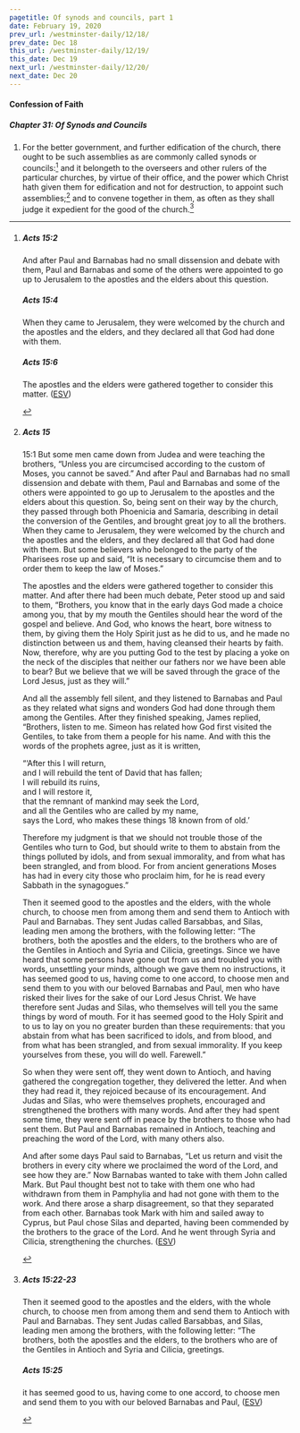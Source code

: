 ```yaml
---
pagetitle: Of synods and councils, part 1
date: February 19, 2020
prev_url: /westminster-daily/12/18/
prev_date: Dec 18
this_url: /westminster-daily/12/19/
this_date: Dec 19
next_url: /westminster-daily/12/20/
next_date: Dec 20
---
```


#### Confession of Faith

##### Chapter 31: Of Synods and Councils

1. For the better government, and further edification of the church, there ought to be such assemblies as are commonly called synods or councils:[^fnref:wcf1] and it belongeth to the overseers and other rulers of the particular churches, by virtue of their office, and the power which Christ hath given them for edification and not for destruction, to appoint such assemblies;[^fnref:wcf2] and to convene together in them, as often as they shall judge it expedient for the good of the church.[^fnref:wcf3]

[^fnref:wcf1]: <div class="esv"><h5>Acts 15:2</h5> <div class="esv-text"><p id="p44015002.01-1">And after Paul and Barnabas had no small dissension and debate with them, Paul and Barnabas and some of the others were appointed to go up to Jerusalem to the apostles and the elders about this question.</p> </div><h5>Acts 15:4</h5> <div class="esv-text"><p id="p44015004.01-2">When they came to Jerusalem, they were welcomed by the church and the apostles and the elders, and they declared all that God had done with them.</p> </div><h5>Acts 15:6</h5> <div class="esv-text"><p id="p44015006.01-3">The apostles and the elders were gathered together to consider this matter.  (<a href="http://www.esv.org" class="copyright">ESV</a>)</p> </div> </div>

[^fnref:wcf2]: <div class="esv"><h5>Acts 15</h5> <div class="esv-text"> <p id="p44015001.04-1"><span class="chapter-num" id="v44015001-1">15:1&nbsp;</span>But some men came down from Judea and were teaching the brothers, &#8220;Unless you are circumcised according to the custom of Moses, you cannot be saved.&#8221; And after Paul and Barnabas had no small dissension and debate with them, Paul and Barnabas and some of the others were appointed to go up to Jerusalem to the apostles and the elders about this question. So, being sent on their way by the church, they passed through both Phoenicia and Samaria, describing in detail the conversion of the Gentiles, and brought great joy to all the brothers. When they came to Jerusalem, they were welcomed by the church and the apostles and the elders, and they declared all that God had done with them. But some believers who belonged to the party of the Pharisees rose up and said, &#8220;It is necessary to circumcise them and to order them to keep the law of Moses.&#8221;</p>  <p id="p44015006.01-1">The apostles and the elders were gathered together to consider this matter. And after there had been much debate, Peter stood up and said to them, &#8220;Brothers, you know that in the early days God made a choice among you, that by my mouth the Gentiles should hear the word of the gospel and believe. And God, who knows the heart, bore witness to them, by giving them the Holy Spirit just as he did to us, and he made no distinction between us and them, having cleansed their hearts by faith. Now, therefore, why are you putting God to the test by placing a yoke on the neck of the disciples that neither our fathers nor we have been able to bear? But we believe that we will be saved through the grace of the Lord Jesus, just as they will.&#8221;</p>  <p id="p44015012.01-1">And all the assembly fell silent, and they listened to Barnabas and Paul as they related what signs and wonders God had done through them among the Gentiles. After they finished speaking, James replied, &#8220;Brothers, listen to me. Simeon has related how God first visited the Gentiles, to take from them a people for his name. And with this the words of the prophets agree, just as it is written,</p>  <div class="block-indent"> <p class="line-group" id="p44015016.01-1">&#8220;&#8216;After this I will return,<br /> and I will rebuild the tent of David that has fallen;<br /> I will rebuild its ruins,<br /> <span class="indent"></span> and I will restore it,<br />  that the remnant of mankind may seek the Lord,<br /> <span class="indent"></span>and all the Gentiles who are called by my name,<br /> <span class="indent"></span> says the Lord, who makes these things <span class="verse-num inline" id="v44015018-1">18&nbsp;</span>known from of old.&#8217;</p> </div>  <p class="same-paragraph" id="p44015019.01-1">Therefore my judgment is that we should not trouble those of the Gentiles who turn to God, but should write to them to abstain from the things polluted by idols, and from sexual immorality, and from what has been strangled, and from blood. For from ancient generations Moses has had in every city those who proclaim him, for he is read every Sabbath in the synagogues.&#8221;</p>   <p id="p44015022.07-1">Then it seemed good to the apostles and the elders, with the whole church, to choose men from among them and send them to Antioch with Paul and Barnabas. They sent Judas called Barsabbas, and Silas, leading men among the brothers, with the following letter: &#8220;The brothers, both the apostles and the elders, to the brothers who are of the Gentiles in Antioch and Syria and Cilicia, greetings. Since we have heard that some persons have gone out from us and troubled you with words, unsettling your minds, although we gave them no instructions, it has seemed good to us, having come to one accord, to choose men and send them to you with our beloved Barnabas and Paul, men who have risked their lives for the sake of our Lord Jesus Christ. We have therefore sent Judas and Silas, who themselves will tell you the same things by word of mouth. For it has seemed good to the Holy Spirit and to us to lay on you no greater burden than these requirements: that you abstain from what has been sacrificed to idols, and from blood, and from what has been strangled, and from sexual immorality. If you keep yourselves from these, you will do well. Farewell.&#8221;</p>  <p id="p44015030.01-1">So when they were sent off, they went down to Antioch, and having gathered the congregation together, they delivered the letter. And when they had read it, they rejoiced because of its encouragement. And Judas and Silas, who were themselves prophets, encouraged and strengthened the brothers with many words. And after they had spent some time, they were sent off in peace by the brothers to those who had sent them. But Paul and Barnabas remained in Antioch, teaching and preaching the word of the Lord, with many others also.</p>   <p id="p44015036.05-1">And after some days Paul said to Barnabas, &#8220;Let us return and visit the brothers in every city where we proclaimed the word of the Lord, and see how they are.&#8221; Now Barnabas wanted to take with them John called Mark. But Paul thought best not to take with them one who had withdrawn from them in Pamphylia and had not gone with them to the work. And there arose a sharp disagreement, so that they separated from each other. Barnabas took Mark with him and sailed away to Cyprus, but Paul chose Silas and departed, having been commended by the brothers to the grace of the Lord. And he went through Syria and Cilicia, strengthening the churches.  (<a href="http://www.esv.org" class="copyright">ESV</a>)</p> </div> </div>

[^fnref:wcf3]: <div class="esv"><h5>Acts 15:22-23</h5> <div class="esv-text"> <p id="p44015022.07-1">Then it seemed good to the apostles and the elders, with the whole church, to choose men from among them and send them to Antioch with Paul and Barnabas. They sent Judas called Barsabbas, and Silas, leading men among the brothers, with the following letter: &#8220;The brothers, both the apostles and the elders, to the brothers who are of the Gentiles in Antioch and Syria and Cilicia, greetings.</p> </div><h5>Acts 15:25</h5> <div class="esv-text"><p id="p44015025.01-2">it has seemed good to us, having come to one accord, to choose men and send them to you with our beloved Barnabas and Paul,  (<a href="http://www.esv.org" class="copyright">ESV</a>)</p> </div> </div>

